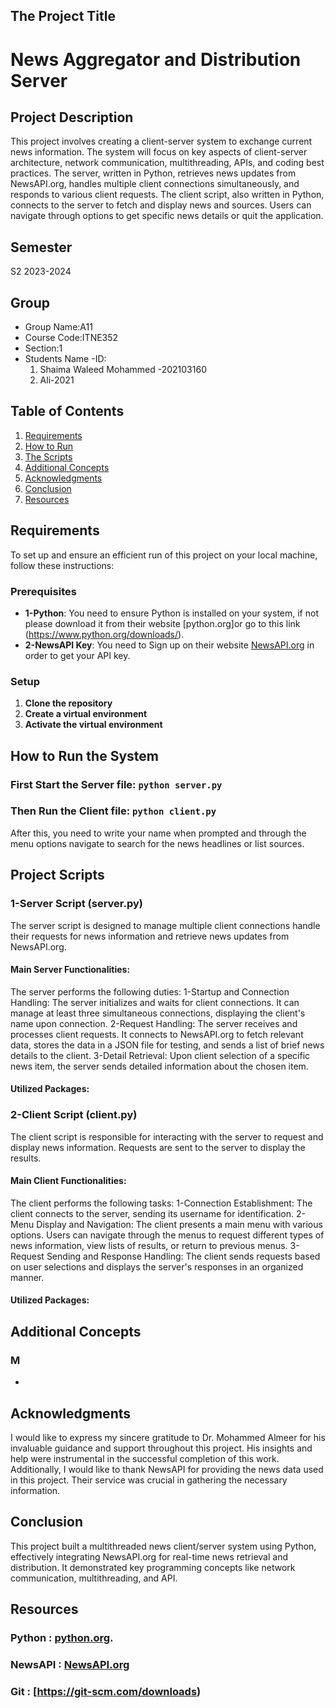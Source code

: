 ## The Project Title
# News Aggregator and Distribution Server

## Project Description
This project involves creating a client-server system to exchange current news information. The system will focus on key aspects of client-server architecture, network communication, multithreading, APIs, and coding best practices. The server, written in Python, retrieves news updates from NewsAPI.org, handles multiple client connections simultaneously, and responds to various client requests. The client script, also written in Python, connects to the server to fetch and display news and sources. Users can navigate through options to get specific news details or quit the application.

## Semester
S2 2023-2024

## Group
- Group Name:A11
- Course Code:ITNE352
- Section:1
- Students Name -ID: 
  1. Shaima Waleed Mohammed -202103160
  2. Ali-2021

## Table of Contents
1. [Requirements](#Requirements)
2. [How to Run](#How-to-Run)
3. [The Scripts](#The-Scripts)
4. [Additional Concepts](#Additional-Concepts)
5. [Acknowledgments](#Acknowledgments)
6. [Conclusion](#Conclusion)
7. [Resources](#Resources)

## Requirements
To set up and ensure an efficient run of this project on your local machine, follow these instructions:

### Prerequisites
- **1-Python**: You need to ensure Python is installed on your system, if not please download it from their website [python.org]or go to this link (https://www.python.org/downloads/).
- **2-NewsAPI Key**: You need to Sign up on their website [NewsAPI.org](https://newsapi.org/) in order to get your API key.

### Setup
1. **Clone the repository**
2. **Create a virtual environment**
3. **Activate the virtual environment**

## How to Run the System
### First Start the Server file: `python server.py`
### Then Run the Client file: `python client.py `
After this, you need to write your name when prompted and through the menu options navigate to search for the news headlines or list sources.

## Project Scripts
### 1-Server Script (server.py)
The server script is designed to manage multiple client connections handle their requests for news information and retrieve news updates from NewsAPI.org.

#### Main Server Functionalities:
The server performs the following duties:
1-Startup and Connection Handling: The server initializes and waits for client connections. It can manage at least three simultaneous connections, displaying the client's name upon connection.
2-Request Handling: The server receives and processes client requests. It connects to NewsAPI.org to fetch relevant data, stores the data in a JSON file for testing, and sends a list of brief news details to the client.
3-Detail Retrieval: Upon client selection of a specific news item, the server sends detailed information about the chosen item.

#### Utilized Packages:


### 2-Client Script (client.py)
The client script is responsible for interacting with the server to request and display news information. Requests are sent to the server to display the results.

#### Main Client Functionalities:
The client performs the following tasks:
1-Connection Establishment: The client connects to the server, sending its username for identification.
2-Menu Display and Navigation: The client presents a main menu with various options. Users can navigate through the menus to request different types of news information, view lists of results, or return to previous menus.
3-Request Sending and Response Handling: The client sends requests based on user selections and displays the server's responses in an organized manner.

#### Utilized Packages:


## Additional Concepts
### M
-

## Acknowledgments
I would like to express my sincere gratitude to Dr. Mohammed Almeer for his invaluable guidance and support throughout this project. His insights and help were instrumental in the successful completion of this work. Additionally, I would like to thank NewsAPI for providing the news data used in this project. Their service was crucial in gathering the necessary information.

## Conclusion
This project built a multithreaded news client/server system using Python, effectively integrating NewsAPI.org for real-time news retrieval and distribution. It demonstrated key programming concepts like network communication, multithreading, and API.

## Resources
### Python : [python.org](https://www.python.org/downloads/).
### NewsAPI : [NewsAPI.org](https://newsapi.org/)
### Git : [https://git-scm.com/downloads)
